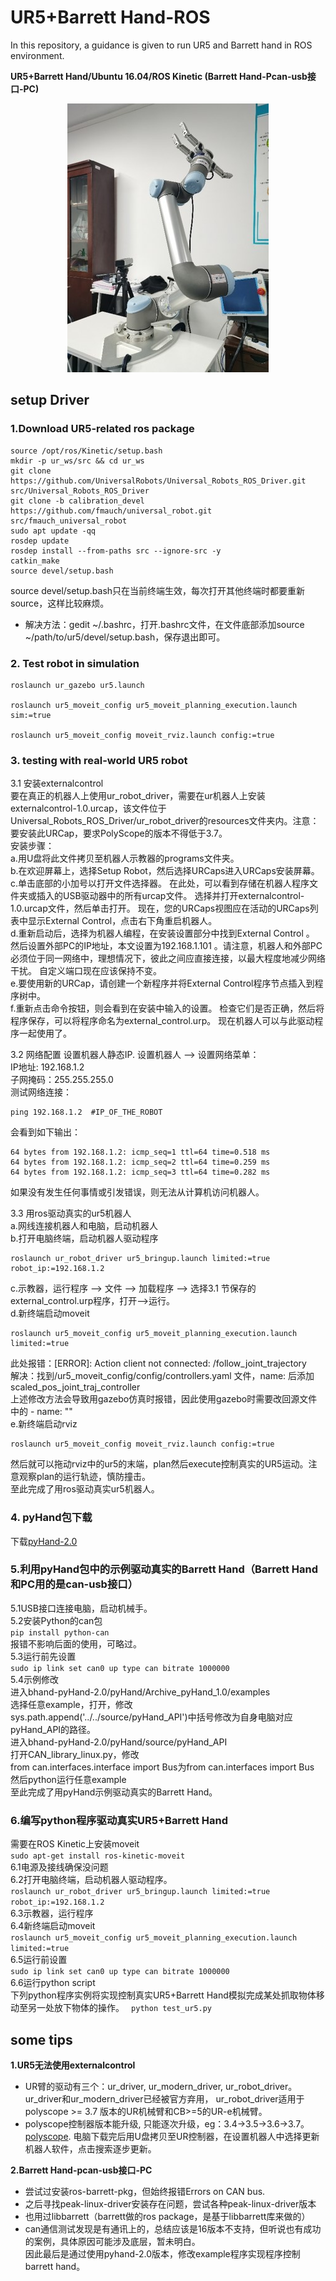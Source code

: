 # UR5+Barrett Hand-ROS
In this repository, a guidance is given to run UR5 and Barrett hand in ROS environment.

**UR5+Barrett Hand/Ubuntu 16.04/ROS Kinetic  (Barrett Hand-Pcan-usb接口-PC)** 

<center>
<img src="UR5_barrett.jpg">
</center>

##  setup Driver
###  1.Download UR5-related ros package
```
source /opt/ros/Kinetic/setup.bash
mkdir -p ur_ws/src && cd ur_ws
git clone https://github.com/UniversalRobots/Universal_Robots_ROS_Driver.git src/Universal_Robots_ROS_Driver
git clone -b calibration_devel https://github.com/fmauch/universal_robot.git src/fmauch_universal_robot
sudo apt update -qq
rosdep update
rosdep install --from-paths src --ignore-src -y
catkin_make
source devel/setup.bash
```
source devel/setup.bash只在当前终端生效，每次打开其他终端时都要重新source，这样比较麻烦。
- 解决方法：gedit ~/.bashrc，打开.bashrc文件，在文件底部添加source ~/path/to/ur5/devel/setup.bash，保存退出即可。

###  2. Test robot in simulation
```
roslaunch ur_gazebo ur5.launch

roslaunch ur5_moveit_config ur5_moveit_planning_execution.launch sim:=true

roslaunch ur5_moveit_config moveit_rviz.launch config:=true
```  

###  3. testing with real-world UR5 robot
3.1 安装externalcontrol  
要在真正的机器人上使用ur_robot_driver，需要在ur机器人上安装externalcontrol-1.0.urcap，该文件位于Universal_Robots_ROS_Driver/ur_robot_driver的resources文件夹内。注意：要安装此URCap，要求PolyScope的版本不得低于3.7。  
安装步骤：  
a.用U盘将此文件拷贝至机器人示教器的programs文件夹。  
b.在欢迎屏幕上，选择Setup Robot，然后选择URCaps进入URCaps安装屏幕。  
c.单击底部的小加号以打开文件选择器。 在此处，可以看到存储在机器人程序文件夹或插入的USB驱动器中的所有urcap文件。 选择并打开externalcontrol-1.0.urcap文件，然后单击打开。 现在，您的URCaps视图应在活动的URCaps列表中显示External Control，点击右下角重启机器人。  
d.重新启动后，选择为机器人编程，在安装设置部分中找到External Control 。 然后设置外部PC的IP地址，本文设置为192.168.1.101 。请注意，机器人和外部PC必须位于同一网络中，理想情况下，彼此之间应直接连接，以最大程度地减少网络干扰。 自定义端口现在应该保持不变。  
e.要使用新的URCap，请创建一个新程序并将External Control程序节点插入到程序树中。  
f.重新点击命令按钮，则会看到在安装中输入的设置。 检查它们是否正确，然后将程序保存，可以将程序命名为external_control.urp。 现在机器人可以与此驱动程序一起使用了。  

3.2 网络配置
设置机器人静态IP. 设置机器人 ——> 设置网络菜单：  
IP地址: 192.168.1.2  
子网掩码：255.255.255.0  
测试网络连接：  
```
ping 192.168.1.2  #IP_OF_THE_ROBOT
```  
会看到如下输出： 
```
64 bytes from 192.168.1.2: icmp_seq=1 ttl=64 time=0.518 ms  
64 bytes from 192.168.1.2: icmp_seq=2 ttl=64 time=0.259 ms  
64 bytes from 192.168.1.2: icmp_seq=3 ttl=64 time=0.282 ms  
```
如果没有发生任何事情或引发错误，则无法从计算机访问机器人。  

3.3 用ros驱动真实的ur5机器人  
a.网线连接机器人和电脑，启动机器人  
b.打开电脑终端，启动机器人驱动程序
```
roslaunch ur_robot_driver ur5_bringup.launch limited:=true robot_ip:=192.168.1.2
```  
c.示教器，运行程序 —> 文件 —> 加载程序 —> 选择3.1 节保存的external_control.urp程序，打开—>运行。  
d.新终端启动moveit
```
roslaunch ur5_moveit_config ur5_moveit_planning_execution.launch limited:=true
``` 
此处报错：[ERROR]: Action client not connected: /follow_joint_trajectory  
解决：找到/ur5_moveit_config/config/controllers.yaml 文件，name: 后添加 scaled_pos_joint_traj_controller  
上述修改方法会导致用gazebo仿真时报错，因此使用gazebo时需要改回源文件中的 - name: ""  
e.新终端启动rviz 
```
roslaunch ur5_moveit_config moveit_rviz.launch config:=true
``` 
然后就可以拖动rviz中的ur5的末端，plan然后execute控制真实的UR5运动。注意观察plan的运行轨迹，慎防撞击。  
至此完成了用ros驱动真实ur5机器人。

###  4. pyHand包下载
下载[pyHand-2.0](https://git.barrett.com/firmware/bhand/tree/pyHand-2.0/)  

###  5.利用pyHand包中的示例驱动真实的Barrett Hand（Barrett Hand和PC用的是can-usb接口）
5.1USB接口连接电脑，启动机械手。  
5.2安装Python的can包   
`pip install python-can`  
报错不影响后面的使用，可略过。  
5.3运行前先设置  
`sudo ip link set can0 up type can bitrate 1000000`  
5.4示例修改  
进入bhand-pyHand-2.0/pyHand/Archive_pyHand_1.0/examples  
选择任意example，打开，修改    
sys.path.append('../../source/pyHand_API')中括号修改为自身电脑对应pyHand_API的路径。  
进入bhand-pyHand-2.0/pyHand/source/pyHand_API  
打开CAN_library_linux.py，修改    
from can.interfaces.interface import Bus为from can.interfaces import Bus  
然后python运行任意example  
至此完成了用pyHand示例驱动真实的Barrett Hand。

###  6.编写python程序驱动真实UR5+Barrett Hand
需要在ROS Kinetic上安装moveit  
`sudo apt-get install ros-kinetic-moveit`  
6.1电源及接线确保没问题  
6.2打开电脑终端，启动机器人驱动程序。  
`roslaunch ur_robot_driver ur5_bringup.launch limited:=true robot_ip:=192.168.1.2`  
6.3示教器，运行程序  
6.4新终端启动moveit  
`roslaunch ur5_moveit_config ur5_moveit_planning_execution.launch limited:=true`  
6.5运行前设置  
`sudo ip link set can0 up type can bitrate 1000000`  
6.6运行python script  
下列python程序实例将实现控制真实UR5+Barrett Hand模拟完成某处抓取物体移动至另一处放下物体的操作。
` python test_ur5.py`

## some tips
**1.UR5无法使用externalcontrol**  

* UR臂的驱动有三个：ur_driver, ur_modern_driver, ur_robot_driver。 ur_driver和ur_modern_driver已经被官方弃用，
  ur_robot_driver适用于polyscope >= 3.7 版本的UR机械臂和CB>=5的UR-e机械臂。  
* polyscope控制器版本能升级, 只能逐次升级，eg：3.4→3.5→3.6→3.7。[polyscope](http://support.universal-robots.cn/download/).
  电脑下载完后用U盘拷贝至UR控制器，在设置机器人中选择更新机器人软件，点击搜索逐步更新。  

**2.Barrett Hand-pcan-usb接口-PC**   

* 尝试过安装ros-barrett-pkg，但始终报错Errors on CAN bus. 
* 之后寻找peak-linux-driver安装存在问题，尝试各种peak-linux-driver版本  
* 也用过libbarrett（barrett做的ros package，是基于libbarrett库来做的）  
* can通信测试发现是有通讯上的，总结应该是16版本不支持，但听说也有成功的案例，具体原因可能涉及底层，暂未明白。  
因此最后是通过使用pyhand-2.0版本，修改example程序实现程序控制barrett hand。


